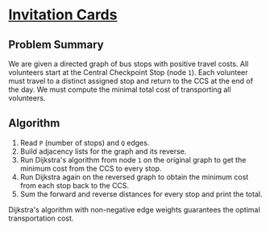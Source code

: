 # [Invitation Cards](https://www.spoj.com/problems/INCARDS)

## Problem Summary
We are given a directed graph of bus stops with positive travel costs. All volunteers start at the Central Checkpoint Stop (node `1`).
Each volunteer must travel to a distinct assigned stop and return to the CCS at the end of the day. We must compute the minimal total
cost of transporting all volunteers.

## Algorithm
1. Read `P` (number of stops) and `Q` edges.
2. Build adjacency lists for the graph and its reverse.
3. Run Dijkstra's algorithm from node `1` on the original graph to get the minimum cost from the CCS to every stop.
4. Run Dijkstra again on the reversed graph to obtain the minimum cost from each stop back to the CCS.
5. Sum the forward and reverse distances for every stop and print the total.

Dijkstra's algorithm with non-negative edge weights guarantees the optimal transportation cost.
